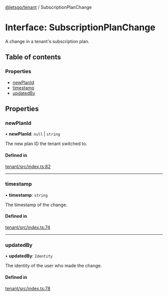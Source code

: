 [@letsgo/tenant](../README.md) / SubscriptionPlanChange

# Interface: SubscriptionPlanChange

A change in a tenant's subscription plan.

## Table of contents

### Properties

- [newPlanId](SubscriptionPlanChange.md#newplanid)
- [timestamp](SubscriptionPlanChange.md#timestamp)
- [updatedBy](SubscriptionPlanChange.md#updatedby)

## Properties

### newPlanId

• **newPlanId**: ``null`` \| `string`

The new plan ID the tenant switched to.

#### Defined in

[tenant/src/index.ts:82](https://github.com/tjanczuk/letsgo/blob/f8169ee/packages/tenant/src/index.ts#L82)

___

### timestamp

• **timestamp**: `string`

The timestamp of the change.

#### Defined in

[tenant/src/index.ts:74](https://github.com/tjanczuk/letsgo/blob/f8169ee/packages/tenant/src/index.ts#L74)

___

### updatedBy

• **updatedBy**: `Identity`

The identity of the user who made the change.

#### Defined in

[tenant/src/index.ts:78](https://github.com/tjanczuk/letsgo/blob/f8169ee/packages/tenant/src/index.ts#L78)
